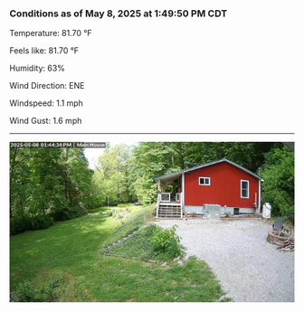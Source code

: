 ### Conditions as of May 8, 2025 at 1:49:50 PM CDT 

Temperature: 81.70 &deg;F

Feels like: 81.70 &deg;F

Humidity: 63%

Wind Direction: ENE

Windspeed: 1.1 mph

Wind Gust: 1.6 mph

---

<img src="./images/latest.jpeg"/>

